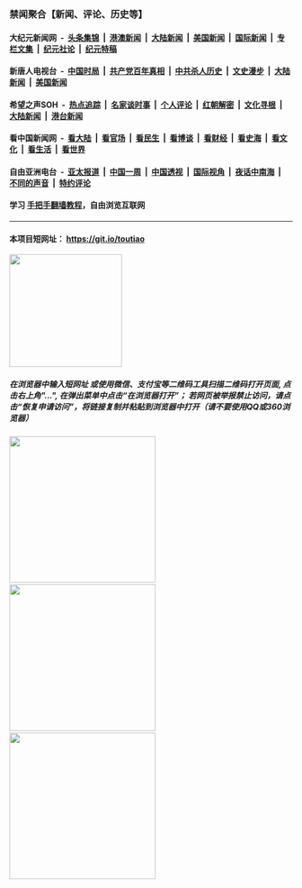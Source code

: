 ### 禁闻聚合【新闻、评论、历史等】

#### 大纪元新闻网 &nbsp;-&nbsp; [头条集锦](indexes/E头条集锦.md?t=03151603) &nbsp;|&nbsp; [港澳新闻](indexes/E港澳新闻.md?t=03151603)  &nbsp;|&nbsp; [大陆新闻](indexes/E大陆新闻.md?t=03151603) &nbsp;|&nbsp; [美国新闻](indexes/E美国新闻.md?t=03151603) &nbsp;|&nbsp; [国际新闻](indexes/E国际新闻.md?t=03151603) &nbsp;|&nbsp; [专栏文集](indexes/E专栏文集.md?t=03151603) &nbsp;|&nbsp; [纪元社论](indexes/E纪元社论.md?t=03151603) &nbsp;|&nbsp; [纪元特稿](indexes/E纪元特稿.md?t=03151603) 

#### 新唐人电视台 &nbsp;-&nbsp; [中国时局](indexes/N中国时局.md?t=03151603) &nbsp;|&nbsp; [共产党百年真相](indexes/N共产党百年真相.md?t=03151603) &nbsp;|&nbsp; [中共杀人历史](indexes/N中共杀人历史.md?t=03151603) &nbsp;|&nbsp; [文史漫步](indexes/N文史漫步.md?t=03151603) &nbsp;|&nbsp; [大陆新闻](indexes/N大陆新闻.md?t=03151603) &nbsp;|&nbsp; [美国新闻](indexes/N美国新闻.md?t=03151603)

#### 希望之声SOH &nbsp;-&nbsp; [热点追踪](indexes/H热点追踪.md?t=03151603) &nbsp;|&nbsp; [名家谈时事](indexes/H名家谈时事.md?t=03151603) &nbsp;|&nbsp; [个人评论](indexes/H个人评论.md?t=03151603)  &nbsp;|&nbsp; [红朝解密](indexes/H红朝解密.md?t=03151603) &nbsp;|&nbsp; [文化寻根](indexes/H文化寻根.md?t=03151603) &nbsp;|&nbsp; [大陆新闻](indexes/H大陆新闻.md?t=03151603) &nbsp;|&nbsp; [港台新闻](indexes/H港台新闻.md?t=03151603)

#### 看中国新闻网 &nbsp;-&nbsp; [看大陆](indexes/S看大陆.md?t=03151603) &nbsp;|&nbsp; [看官场](indexes/S看官场.md?t=03151603) &nbsp;|&nbsp; [看民生](indexes/S看民生.md?t=03151603)  &nbsp;|&nbsp; [看博谈](indexes/S看博谈.md?t=03151603) &nbsp;|&nbsp; [看财经](indexes/S看财经.md?t=03151603) &nbsp;|&nbsp; [看史海](indexes/S看史海.md?t=03151603) &nbsp;|&nbsp; [看文化](indexes/S看文化.md?t=03151603) &nbsp;|&nbsp; [看生活](indexes/S看生活.md?t=03151603) &nbsp;|&nbsp; [看世界](indexes/S看世界.md?t=03151603)

#### 自由亚洲电台 &nbsp;-&nbsp; [亚太报道](indexes/R亚太报道.md?t=03151603) &nbsp;|&nbsp; [中国一周](indexes/R中国一周.md?t=03151603) &nbsp;|&nbsp; [中国透视](indexes/R中国透视.md?t=03151603)  &nbsp;|&nbsp; [国际视角](indexes/R国际视角.md?t=03151603) &nbsp;|&nbsp; [夜话中南海](indexes/R夜话中南海.md?t=03151603) &nbsp;|&nbsp; [不同的声音](indexes/R不同的声音.md?t=03151603) &nbsp;|&nbsp; [特约评论](indexes/R特约评论.md?t=03151603)

#### 学习 [手把手翻墙教程](https://github.com/gfw-breaker/guides/wiki)，自由浏览互联网

----

#### 本项目短网址： https://git.io/toutiao
<img src="https://raw.githubusercontent.com/gfw-breaker/banned-news/master/scripts/img/qr.png" width="200px"/>  

##### 在浏览器中输入短网址 或使用微信、支付宝等二维码工具扫描二维码打开页面, 点击右上角"...", 在弹出菜单中点击“在浏览器打开”； 若网页被举报禁止访问，请点击“恢复申请访问”，将链接复制并粘贴到浏览器中打开（请不要使用QQ或360浏览器）

<img src="https://raw.githubusercontent.com/gfw-breaker/banned-news/master/scripts/img/1.png" width="260px"/> &nbsp; <img src="https://raw.githubusercontent.com/gfw-breaker/banned-news/master/scripts/img/2.png" width="260px"/> &nbsp; <img src="https://raw.githubusercontent.com/gfw-breaker/banned-news/master/scripts/img/3.png" width="260px"/>
